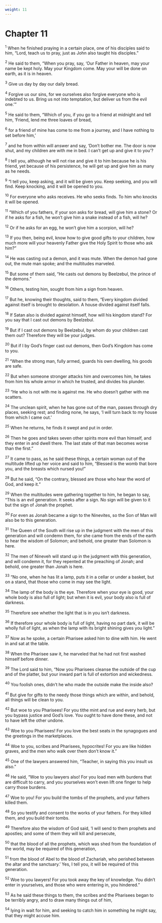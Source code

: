 ```yaml
---
weight: 11
---
```


# Chapter 11

<sup>1</sup> When he finished praying in a certain place, one of his disciples said to him, “Lord, teach us to pray, just as John also taught his disciples.” 

<sup>2</sup> He said to them, “When you pray, say, ‘Our Father in heaven, may your name be kept holy. May your Kingdom come. May your will be done on earth, as it is in heaven. 

<sup>3</sup> Give us day by day our daily bread. 

<sup>4</sup> Forgive us our sins, for we ourselves also forgive everyone who is indebted to us. Bring us not into temptation, but deliver us from the evil one.’” 

<sup>5</sup> He said to them, “Which of you, if you go to a friend at midnight and tell him, ‘Friend, lend me three loaves of bread, 

<sup>6</sup> for a friend of mine has come to me from a journey, and I have nothing to set before him,’ 

<sup>7</sup> and he from within will answer and say, ‘Don’t bother me. The door is now shut, and my children are with me in bed. I can’t get up and give it to you’? 

<sup>8</sup> I tell you, although he will not rise and give it to him because he is his friend, yet because of his persistence, he will get up and give him as many as he needs. 

<sup>9</sup> “I tell you, keep asking, and it will be given you. Keep seeking, and you will find. Keep knocking, and it will be opened to you. 

<sup>10</sup> For everyone who asks receives. He who seeks finds. To him who knocks it will be opened. 

<sup>11</sup> “Which of you fathers, if your son asks for bread, will give him a stone? Or if he asks for a fish, he won’t give him a snake instead of a fish, will he? 

<sup>12</sup> Or if he asks for an egg, he won’t give him a scorpion, will he? 

<sup>13</sup> If you then, being evil, know how to give good gifts to your children, how much more will your heavenly Father give the Holy Spirit to those who ask him?” 

<sup>14</sup> He was casting out a demon, and it was mute. When the demon had gone out, the mute man spoke; and the multitudes marveled. 

<sup>15</sup> But some of them said, “He casts out demons by Beelzebul, the prince of the demons.” 

<sup>16</sup> Others, testing him, sought from him a sign from heaven. 

<sup>17</sup> But he, knowing their thoughts, said to them, “Every kingdom divided against itself is brought to desolation. A house divided against itself falls. 

<sup>18</sup> If Satan also is divided against himself, how will his kingdom stand? For you say that I cast out demons by Beelzebul. 

<sup>19</sup> But if I cast out demons by Beelzebul, by whom do your children cast them out? Therefore they will be your judges. 

<sup>20</sup> But if I by God’s finger cast out demons, then God’s Kingdom has come to you. 

<sup>21</sup> “When the strong man, fully armed, guards his own dwelling, his goods are safe. 

<sup>22</sup> But when someone stronger attacks him and overcomes him, he takes from him his whole armor in which he trusted, and divides his plunder. 

<sup>23</sup> “He who is not with me is against me. He who doesn’t gather with me scatters. 

<sup>24</sup> The unclean spirit, when he has gone out of the man, passes through dry places, seeking rest; and finding none, he says, ‘I will turn back to my house from which I came out.’ 

<sup>25</sup> When he returns, he finds it swept and put in order. 

<sup>26</sup> Then he goes and takes seven other spirits more evil than himself, and they enter in and dwell there. The last state of that man becomes worse than the first.” 

<sup>27</sup> It came to pass, as he said these things, a certain woman out of the multitude lifted up her voice and said to him, “Blessed is the womb that bore you, and the breasts which nursed you!” 

<sup>28</sup> But he said, “On the contrary, blessed are those who hear the word of God, and keep it.” 

<sup>29</sup> When the multitudes were gathering together to him, he began to say, “This is an evil generation. It seeks after a sign. No sign will be given to it but the sign of Jonah the prophet. 

<sup>30</sup> For even as Jonah became a sign to the Ninevites, so the Son of Man will also be to this generation. 

<sup>31</sup> The Queen of the South will rise up in the judgment with the men of this generation and will condemn them, for she came from the ends of the earth to hear the wisdom of Solomon; and behold, one greater than Solomon is here. 

<sup>32</sup> The men of Nineveh will stand up in the judgment with this generation, and will condemn it, for they repented at the preaching of Jonah; and behold, one greater than Jonah is here. 

<sup>33</sup> “No one, when he has lit a lamp, puts it in a cellar or under a basket, but on a stand, that those who come in may see the light. 

<sup>34</sup> The lamp of the body is the eye. Therefore when your eye is good, your whole body is also full of light; but when it is evil, your body also is full of darkness. 

<sup>35</sup> Therefore see whether the light that is in you isn’t darkness. 

<sup>36</sup> If therefore your whole body is full of light, having no part dark, it will be wholly full of light, as when the lamp with its bright shining gives you light.” 

<sup>37</sup> Now as he spoke, a certain Pharisee asked him to dine with him. He went in and sat at the table. 

<sup>38</sup> When the Pharisee saw it, he marveled that he had not first washed himself before dinner. 

<sup>39</sup> The Lord said to him, “Now you Pharisees cleanse the outside of the cup and of the platter, but your inward part is full of extortion and wickedness. 

<sup>40</sup> You foolish ones, didn’t he who made the outside make the inside also? 

<sup>41</sup> But give for gifts to the needy those things which are within, and behold, all things will be clean to you. 

<sup>42</sup> But woe to you Pharisees! For you tithe mint and rue and every herb, but you bypass justice and God’s love. You ought to have done these, and not to have left the other undone. 

<sup>43</sup> Woe to you Pharisees! For you love the best seats in the synagogues and the greetings in the marketplaces. 

<sup>44</sup> Woe to you, scribes and Pharisees, hypocrites! For you are like hidden graves, and the men who walk over them don’t know it.” 

<sup>45</sup> One of the lawyers answered him, “Teacher, in saying this you insult us also.” 

<sup>46</sup> He said, “Woe to you lawyers also! For you load men with burdens that are difficult to carry, and you yourselves won’t even lift one finger to help carry those burdens. 

<sup>47</sup> Woe to you! For you build the tombs of the prophets, and your fathers killed them. 

<sup>48</sup> So you testify and consent to the works of your fathers. For they killed them, and you build their tombs. 

<sup>49</sup> Therefore also the wisdom of God said, ‘I will send to them prophets and apostles; and some of them they will kill and persecute, 

<sup>50</sup> that the blood of all the prophets, which was shed from the foundation of the world, may be required of this generation, 

<sup>51</sup> from the blood of Abel to the blood of Zachariah, who perished between the altar and the sanctuary.’ Yes, I tell you, it will be required of this generation. 

<sup>52</sup> Woe to you lawyers! For you took away the key of knowledge. You didn’t enter in yourselves, and those who were entering in, you hindered.” 

<sup>53</sup> As he said these things to them, the scribes and the Pharisees began to be terribly angry, and to draw many things out of him, 

<sup>54</sup> lying in wait for him, and seeking to catch him in something he might say, that they might accuse him. 


